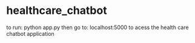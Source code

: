 # healthcare_chatbot
to run: python app.py
then go to:  localhost:5000 to acess the health care chatbot application

